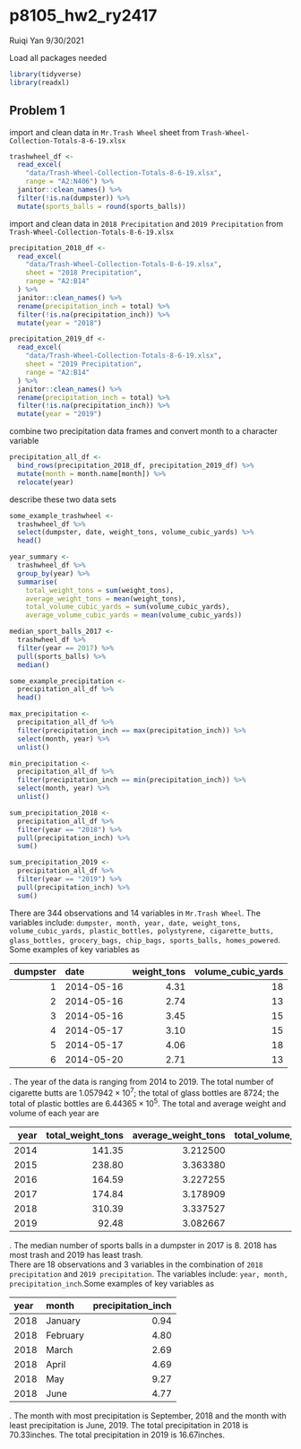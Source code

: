 p8105\_hw2\_ry2417
================
Ruiqi Yan
9/30/2021

Load all packages needed

``` r
library(tidyverse)
library(readxl)
```

## Problem 1

import and clean data in `Mr.Trash Wheel` sheet from
`Trash-Wheel-Collection-Totals-8-6-19.xlsx`

``` r
trashwheel_df <- 
  read_excel(
    "data/Trash-Wheel-Collection-Totals-8-6-19.xlsx", 
    range = "A2:N406") %>% 
  janitor::clean_names() %>% 
  filter(!is.na(dumpster)) %>% 
  mutate(sports_balls = round(sports_balls))
```

import and clean data in `2018 Precipitation` and `2019 Precipitation`
from `Trash-Wheel-Collection-Totals-8-6-19.xlsx`

``` r
precipitation_2018_df <-
  read_excel(
    "data/Trash-Wheel-Collection-Totals-8-6-19.xlsx",
    sheet = "2018 Precipitation",
    range = "A2:B14"
  ) %>% 
  janitor::clean_names() %>% 
  rename(precipitation_inch = total) %>% 
  filter(!is.na(precipitation_inch)) %>% 
  mutate(year = "2018")

precipitation_2019_df <-
  read_excel(
    "data/Trash-Wheel-Collection-Totals-8-6-19.xlsx",
    sheet = "2019 Precipitation",
    range = "A2:B14"
  ) %>% 
  janitor::clean_names() %>% 
  rename(precipitation_inch = total) %>% 
  filter(!is.na(precipitation_inch)) %>% 
  mutate(year = "2019")
```

combine two precipitation data frames and convert month to a character
variable

``` r
precipitation_all_df <-
  bind_rows(precipitation_2018_df, precipitation_2019_df) %>% 
  mutate(month = month.name[month]) %>% 
  relocate(year)
```

describe these two data sets

``` r
some_example_trashwheel <- 
  trashwheel_df %>% 
  select(dumpster, date, weight_tons, volume_cubic_yards) %>% 
  head()

year_summary <- 
  trashwheel_df %>% 
  group_by(year) %>% 
  summarise(
    total_weight_tons = sum(weight_tons), 
    average_weight_tons = mean(weight_tons), 
    total_volume_cubic_yards = sum(volume_cubic_yards),
    average_volume_cubic_yards = mean(volume_cubic_yards))

median_sport_balls_2017 <- 
  trashwheel_df %>% 
  filter(year == 2017) %>% 
  pull(sports_balls) %>% 
  median()

some_example_precipitation <- 
  precipitation_all_df %>% 
  head()

max_precipitation <- 
  precipitation_all_df %>% 
  filter(precipitation_inch == max(precipitation_inch)) %>% 
  select(month, year) %>% 
  unlist()

min_precipitation <- 
  precipitation_all_df %>% 
  filter(precipitation_inch == min(precipitation_inch)) %>% 
  select(month, year) %>% 
  unlist()

sum_precipitation_2018 <- 
  precipitation_all_df %>% 
  filter(year == "2018") %>% 
  pull(precipitation_inch) %>% 
  sum()

sum_precipitation_2019 <- 
  precipitation_all_df %>% 
  filter(year == "2019") %>% 
  pull(precipitation_inch) %>% 
  sum()
```

There are 344 observations and 14 variables in `Mr.Trash Wheel`. The
variables include:
`dumpster, month, year, date, weight_tons, volume_cubic_yards, plastic_bottles, polystyrene, cigarette_butts, glass_bottles, grocery_bags, chip_bags, sports_balls, homes_powered`.
Some examples of key variables as

| dumpster | date       | weight\_tons | volume\_cubic\_yards |
|---------:|:-----------|-------------:|---------------------:|
|        1 | 2014-05-16 |         4.31 |                   18 |
|        2 | 2014-05-16 |         2.74 |                   13 |
|        3 | 2014-05-16 |         3.45 |                   15 |
|        4 | 2014-05-17 |         3.10 |                   15 |
|        5 | 2014-05-17 |         4.06 |                   18 |
|        6 | 2014-05-20 |         2.71 |                   13 |

. The year of the data is ranging from 2014 to 2019. The total number of
cigarette butts are 1.057942 × 10<sup>7</sup>; the total of glass
bottles are 8724; the total of plastic bottles are
6.44365 × 10<sup>5</sup>. The total and average weight and volume of
each year are

| year | total\_weight\_tons | average\_weight\_tons | total\_volume\_cubic\_yards | average\_volume\_cubic\_yards |
|-----:|--------------------:|----------------------:|----------------------------:|------------------------------:|
| 2014 |              141.35 |              3.212500 |                         669 |                      15.20455 |
| 2015 |              238.80 |              3.363380 |                        1103 |                      15.53521 |
| 2016 |              164.59 |              3.227255 |                         816 |                      16.00000 |
| 2017 |              174.84 |              3.178909 |                         885 |                      16.09091 |
| 2018 |              310.39 |              3.337527 |                        1425 |                      15.32258 |
| 2019 |               92.48 |              3.082667 |                         449 |                      14.96667 |

. The median number of sports balls in a dumpster in 2017 is 8. 2018 has
most trash and 2019 has least trash.  
There are 18 observations and 3 variables in the combination of
`2018 precipitation` and `2019 precipitation`. The variables include:
`year, month, precipitation_inch`.Some examples of key variables as

| year | month    | precipitation\_inch |
|:-----|:---------|--------------------:|
| 2018 | January  |                0.94 |
| 2018 | February |                4.80 |
| 2018 | March    |                2.69 |
| 2018 | April    |                4.69 |
| 2018 | May      |                9.27 |
| 2018 | June     |                4.77 |

. The month with most precipitation is September, 2018 and the month
with least precipitation is June, 2019. The total precipitation in 2018
is 70.33inches. The total precipitation in 2019 is 16.67inches.
